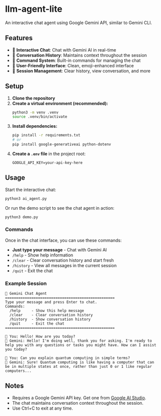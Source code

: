# llm-agent-lite

An interactive chat agent using Google Gemini API, similar to Gemini CLI.

## Features

- 🤖 **Interactive Chat**: Chat with Gemini AI in real-time
- 💬 **Conversation History**: Maintains context throughout the session
- 📝 **Command System**: Built-in commands for managing the chat
- 🎨 **User-Friendly Interface**: Clean, emoji-enhanced interface
- 🔄 **Session Management**: Clear history, view conversation, and more

## Setup

1. **Clone the repository**
2. **Create a virtual environment (recommended):**
   ```bash
   python3 -m venv .venv
   source .venv/bin/activate
   ```
3. **Install dependencies:**
   ```bash
   pip install -r requirements.txt
   # or
   pip install google-generativeai python-dotenv
   ```
4. **Create a `.env` file** in the project root:
   ```
   GOOGLE_API_KEY=your-api-key-here
   ```

## Usage

Start the interactive chat:
```bash
python3 ai_agent.py
```

Or run the demo script to see the chat agent in action:
```bash
python3 demo.py
```

### Commands

Once in the chat interface, you can use these commands:

- **Just type your message** - Chat with Gemini AI
- `/help` - Show help information
- `/clear` - Clear conversation history and start fresh
- `/history` - View all messages in the current session
- `/quit` - Exit the chat

### Example Session

```
🤖 Gemini Chat Agent
==================================================
Type your message and press Enter to chat.
Commands:
  /help     - Show this help message
  /clear    - Clear conversation history
  /history  - Show conversation history
  /quit     - Exit the chat
==================================================

👤 You: Hello! How are you today?
🤖 Gemini: Hello! I'm doing well, thank you for asking. I'm ready to help you with any questions or tasks you might have. How can I assist you today?

👤 You: Can you explain quantum computing in simple terms?
🤖 Gemini: Sure! Quantum computing is like having a computer that can be in multiple states at once, rather than just 0 or 1 like regular computers...
```

## Notes
- Requires a Google Gemini API key. Get one from [Google AI Studio](https://aistudio.google.com/app/apikey).
- The chat maintains conversation context throughout the session.
- Use Ctrl+C to exit at any time.
